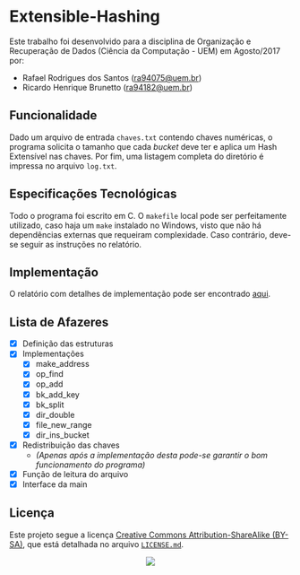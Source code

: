 # Extensible-Hashing
Este trabalho foi desenvolvido para a disciplina de Organização e Recuperação de Dados (Ciência da Computação - UEM) em Agosto/2017 por:
- Rafael Rodrigues dos Santos (ra94075@uem.br)
- Ricardo Henrique Brunetto (ra94182@uem.br)

## Funcionalidade
Dado um arquivo de entrada `chaves.txt` contendo chaves numéricas, o programa solicita o tamanho que cada *bucket* deve ter e aplica um Hash Extensível nas chaves.
Por fim, uma listagem completa do diretório é impressa no arquivo `log.txt`.

## Especificações Tecnológicas
Todo o programa foi escrito em C. O `makefile` local pode ser perfeitamente utilizado, caso haja um `make` instalado no Windows, visto que não há dependências externas que requeiram complexidade. Caso contrário, deve-se seguir as instruções no relatório.

## Implementação
O relatório com detalhes de implementação pode ser encontrado [aqui](Documentação/Relatório.pdf).

## Lista de Afazeres
- [x] Definição das estruturas
- [x] Implementações
  - [x] make_address
  - [x] op_find
  - [x] op_add
  - [x] bk_add_key
  - [x] bk_split
  - [x] dir_double
  - [x] file_new_range
  - [x] dir_ins_bucket
- [x] Redistribuição das chaves
  - *(Apenas após a implementação desta pode-se garantir o bom funcionamento do programa)*
- [x] Função de leitura do arquivo
- [x] Interface da main

## Licença
Este projeto segue a licença [Creative Commons Attribution-ShareAlike (BY-SA)](https://creativecommons.org/licenses/by-sa/4.0/), que está detalhada no arquivo [`LICENSE.md`](LICENSE.md).
<p align="center">
  <img src="https://licensebuttons.net/l/by-sa/3.0/88x31.png">
</p>
